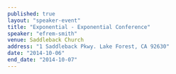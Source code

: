 ```yaml
---
published: true
layout: "speaker-event"
title: "Exponential - Exponential Conference"
speaker: "efrem-smith"
venue: Saddleback Church
address: "1 Saddleback Pkwy. Lake Forest, CA 92630"
date: "2014-10-06"
end_date: "2014-10-07"
---
```



